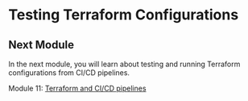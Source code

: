 # Testing Terraform Configurations

## Next Module

In the next module, you will learn about testing and running Terraform configurations from CI/CD pipelines.

Module 11: [Terraform and CI/CD pipelines](./11-terrafrom-devops)
